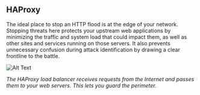 ## HAProxy

The ideal place to stop an HTTP flood is at the edge of your network. Stopping threats here protects your upstream web applications by minimizing the traffic and system load that could impact them, as well as other sites and services running on those servers. It also prevents unnecessary confusion during attack identification by drawing a clear frontline to the battle.

![Alt Text](../assets/DDos/DDosHAProxy.gif)

_The HAProxy load balancer receives requests from the Internet and passes them to your web servers. This lets you guard the perimeter._
